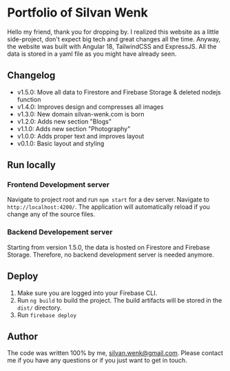 # Portfolio of Silvan Wenk

Hello my friend, thank you for dropping by. I realized this website as a little side-project, don't expect big tech and great changes all the time. Anyway, the website was built with Angular 18, TailwindCSS and ExpressJS. All the data is stored in a yaml file as you might have already seen.

## Changelog
- v1.5.0: Move all data to Firestore and Firebase Storage & deleted nodejs function
- v1.4.0: Improves design and compresses all images
- v1.3.0: New domain silvan-wenk.com is born
- v1.2.0: Adds new section "Blogs"
- v1.1.0: Adds new section "Photography"
- v1.0.0: Adds proper text and improves layout
- v0.1.0: Basic layout and styling

## Run locally

### Frontend Development server

Navigate to project root and run `npm start` for a dev server. Navigate to `http://localhost:4200/`. The application will automatically reload if you change any of the source files.

### Backend Developement server

Starting from version 1.5.0, the data is hosted on Firestore and Firebase Storage. Therefore, no backend development server is needed anymore.

## Deploy

1. Make sure you are logged into your Firebase CLI.
2. Run `ng build` to build the project. The build artifacts will be stored in the `dist/` directory.
3. Run `firebase deploy`

## Author

The code was written 100% by me, silvan.wenk@gmail.com. Please contact me if you have any questions or if you just want to get in touch.